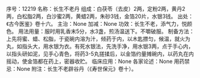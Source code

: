 序号：12219
名称：长生不老丹
组成：白茯苓（去皮）2两，定粉2两，黄丹2两，白松脂2两，白沙蜜2两，黄蜡2两，朱砂3钱，金箔20片，水银3钱。
出处：《古今医鉴》卷十六。
主治：None
加减：None
功效：长生不老，添气力，悦颜色。
用法用量：服时用乳香末5分，水3盏，煎汤温送下。不嚼破服。
制备方法：上先将蜜、蜡、松脂，于瓷碗内溶为汁，倾药于内，以木匙摽匀，候温，就火为丸，如指头大，用水银为衣。有死水银法，先洗手净，用水银3两，点于手心内，以指头研如泥，见手心青色，将药3-5丸搓揉后，以金箔约量摊碗内，以药丸在内摇动，使金箔都在药上，密器收贮。
临床应用：None
各家论述：None
用药禁忌：None
附注：长生不老辟谷丹（《寿世保元》卷十）。
